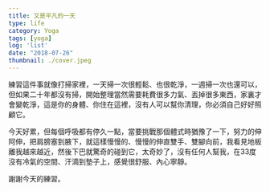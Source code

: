 ```yaml
---
title: 又是平凡的一天
type: life
category: Yoga
tags: [yoga]
log: 'list'
date: "2018-07-26"
thumbnail: ./cover.jpeg
---
```



練習這件事就像打掃家裡，一天掃一次很輕鬆、也很乾淨，一週掃一次也還可以，但如果二十年都沒有掃，開始整理當然需要耗費很多力氣、丟掉很多東西，家裏才會變乾淨，這是你的身體、你住在這裡，沒有人可以幫你清理，你必須自己好好照顧它。

今天好累，但每個呼吸都有停久一點，當要挑戰那個體式時猶豫了一下，努力的伸阿伸，把肩膀塞到腋下，就這樣慢慢的、慢慢的伸直雙手、雙腳向前，我看見地板離我越來越近，然後下巴就驚奇的碰到它，太奇妙了，沒有任何人幫我，在33度沒有冷氣的空間、汗滴到墊子上，感覺很舒服、內心寧靜。


謝謝今天的練習。

